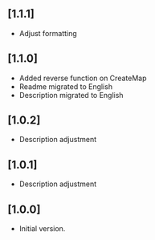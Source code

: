 ## [1.1.1]
* Adjust formatting

## [1.1.0]
* Added reverse function on CreateMap
* Readme migrated to English
* Description migrated to English

## [1.0.2]
* Description adjustment 

## [1.0.1]
* Description adjustment 

## [1.0.0]

* Initial version.
